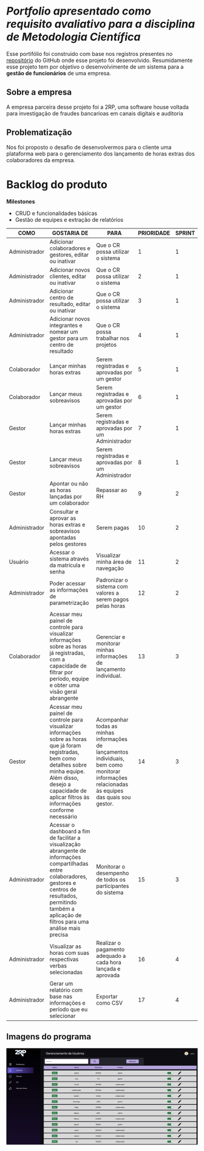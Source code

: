 # *Portfolio apresentado como requisito avaliativo para a disciplina de Metodologia Científica*

Esse portifólio foi construido com base nos registros presentes no [repositório](https://github.com/codecatss/API-BD3?tab=readme-ov-file#sobre) do GitHub onde esse projeto foi desenvolvido. Resumidamente esse projeto tem por objetivo o desenvolvimente de um sistema para a __gestão de funcionários__ de uma empresa.

## Sobre a empresa

A empresa parceira desse projeto foi a 2RP, uma software house voltada para investigação de fraudes bancarioas em canais digitais e auditoria

## Problematização

Nos foi proposto o desafio de desenvolvermos para o cliente uma plataforma web para o gerenciamento dos lançamento de horas extras dos colaboradores da empresa.

# Backlog do produto

<table>
  <div>
    <b>Milestones</b>
    <ul>
       <li>CRUD e funcionalidades básicas</li>
       <li>Gestão de equipes e extração de relatórios</li>
    </ul>
  </div>
  <thead>
    <tr>
      <th>COMO</th>
      <th>GOSTARIA DE</th>
      <th>PARA</th>
      <th>PRIORIDADE</th>
      <th>SPRINT</th>
    </tr>
  </thead>
  <tbody>
    <tr>
      <td>Administrador</td>
      <td>Adicionar colaboradores e gestores, editar ou inativar</td>
      <td>Que o CR possa utilizar o sistema</td>
      <td>1</td>
      <td>1</td>
    </tr>
    <tr>
      <td>Administrador</td>
      <td>Adicionar novos clientes, editar ou inativar</td>
      <td>Que o CR possa utilizar o sistema</td>
      <td>2</td>
      <td>1</td>
    </tr>
    <tr>
      <td>Administrador</td>
      <td>Adicionar centro de resultado, editar ou inativar</td>
      <td>Que o CR possa utilizar o sistema</td>
      <td>3</td>
      <td>1</td>
    </tr>
    <tr>
      <td>Administrador</td>
      <td>Adicionar novos integrantes e nomear um gestor para um centro de resultado</td>
      <td>Que o CR possa trabalhar nos projetos</td>
      <td>4</td>
      <td>1</td>
    </tr>
    <tr>
      <td>Colaborador</td>
      <td>Lançar minhas horas extras</td>
      <td>Serem registradas e aprovadas por um gestor</td>
      <td>5</td>
      <td>1</td>
    </tr>
    <tr>
      <td>Colaborador</td>
      <td>Lançar meus sobreavisos</td>
      <td>Serem registradas e aprovadas por um gestor</td>
      <td>6</td>
      <td>1</td>
    </tr>
    <tr>
      <td>Gestor</td>
      <td>Lançar minhas horas extras</td>
      <td>Serem registradas e aprovadas por um Administrador</td>
      <td>7</td>
      <td>1</td>
    </tr>
    <tr>
      <td>Gestor</td>
      <td>Lançar meus sobreavisos</td>
      <td>Serem registradas e aprovadas por um Administrador</td>
      <td>8</td>
      <td>1</td>
    </tr>
    <tr>
      <td>Gestor</td>
      <td>Apontar ou não as horas lançadas por um colaborador</td>
      <td>Repassar ao RH</td>
      <td>9</td>
      <td>2</td>
    </tr>
    <tr>
      <td>Administrador</td>
      <td>Consultar e aprovar as horas extras e sobreavisos apontadas pelos gestores</td>
      <td>Serem pagas</td>
      <td>10</td>
      <td>2</td>
    </tr>
    <tr>
      <td>Usuário</td>
      <td>Acessar o sistema através da matrícula e senha</td>
      <td>Visualizar minha área de navegação</td>
      <td>11</td>
      <td>2</td>
    </tr>
    <tr>
      <td>Administrador</td>
      <td>Poder acessar as informações de parametrização</td>
      <td>Padronizar o sistema com valores a serem pagos pelas horas</td>
      <td>12</td>
      <td>2</td>
    </tr>
    <tr>
      <td>Colaborador</td>
      <td>Acessar meu painel de controle para visualizar informações sobre as horas já registradas, com a capacidade de filtrar por período, equipe e obter uma visão geral abrangente</td>
      <td>Gerenciar e monitorar minhas informações de lançamento individual.</td>
      <td>13</td>
      <td>3</td>
    </tr>
    <tr>
      <td>Gestor</td>
      <td>Acessar meu painel de controle para visualizar informações sobre as horas que já foram registradas, bem como detalhes sobre minha equipe. Além disso, desejo a capacidade de aplicar filtros às informações conforme necessário</td>
      <td>Acompanhar todas as minhas informações de lançamentos individuais, bem como monitorar informações relacionadas às equipes das quais sou gestor.</td>
      <td>14</td>
      <td>3</td>
    </tr>
    <tr>
      <td>Administrador</td>
      <td>Acessar o dashboard a fim de facilitar a visualização abrangente de informações compartilhadas entre colaboradores, gestores e centros de resultados, permitindo também a aplicação de filtros para uma análise mais precisa</td>
      <td>Monitorar o desempenho de todos os participantes do sistema</td>
      <td>15</td>
      <td>3</td>
    </tr>
    <tr>
      <td>Administrador</td>
      <td>Visualizar as horas com suas respectivas verbas selecionadas</td>
      <td>Realizar o pagamento adequado a cada hora lançada e aprovada</td>
      <td>16</td>
      <td>4</td>
    </tr>
    <tr>
      <td>Administrador</td>
      <td>Gerar um relatório com base nas informações e período que eu selecionar</td>
      <td>Exportar como CSV</td>
      <td>17</td>
      <td>4</td>
    </tr>
  </tbody>
</table>

## Imagens do programa

![usuarios-adm](./assets/images/usuarios-adm.png)

